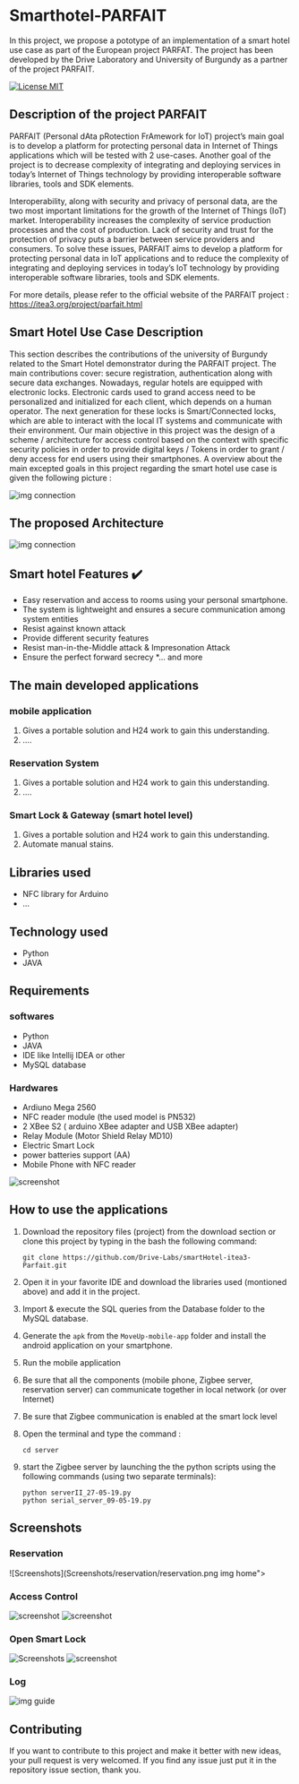 # Smarthotel-PARFAIT
In this project, we propose a pototype of an implementation of a smart hotel use case as part of the European project PARFAT. The project has been developed by the Drive Laboratory and University of Burgundy as a partner of the project PARFAIT.

[![License MIT](https://img.shields.io/badge/license-MIT-blue.svg)](LICENSE)


## Description of the project PARFAIT
PARFAIT (Personal dAta pRotection FrAmework for IoT) project’s main goal is to develop a platform for protecting personal data in Internet of Things applications which will be tested with 2 use-cases. Another goal of the project is to decrease complexity of integrating and deploying services in today’s Internet of Things technology by providing interoperable software libraries, tools and SDK elements.

Interoperability, along with security and privacy of personal data, are the two most important limitations for the growth of the Internet of Things (IoT) market. Interoperability increases the complexity of service production processes and the cost of production. Lack of security and trust for the protection of privacy puts a barrier between service providers and consumers. To solve these issues, PARFAIT aims to develop a platform for protecting personal data in IoT applications and to reduce the complexity of integrating and deploying services in today’s IoT technology by providing interoperable software libraries, tools and SDK elements.

For more details, please refer to the official website of the PARFAIT project : https://itea3.org/project/parfait.html

## Smart Hotel Use Case Description
This section describes the contributions of the university of Burgundy related to the Smart Hotel demonstrator during the PARFAIT project. The main contributions cover: secure registration, authentication along with secure data exchanges. Nowadays, regular hotels are
equipped with electronic locks. Electronic cards used to grand access need to be personalized and
initialized for each client, which depends on a human operator. The next generation for these locks is Smart/Connected locks, which are able to interact with the local IT systems and communicate with their environment.
Our main objective in this project was the design of a scheme / architecture for access control based on the context with specific security policies in order to provide digital keys / Tokens in order to grant / deny access for end users using their smartphones. A overview about the main excepted goals in this project regarding the smart hotel use case is given the following picture :

![img connection](Screenshots/architecture/use-case-smart-hotel.PNG)

## The proposed Architecture

![img connection](Screenshots/architecture/architecture-system.PNG)

## Smart hotel Features :heavy_check_mark:
* Easy reservation and access to rooms using your personal smartphone.
* The system is lightweight and ensures a secure communication among system entities
* Resist against known attack
* Provide different security features
* Resist man-in-the-Middle attack & Impresonation Attack
* Ensure the perfect forward secrecy
*... and more

## The main developed applications

### mobile application
1. Gives a portable solution and H24 work to gain this understanding.
2. ....

### Reservation System
1. Gives a portable solution and H24 work to gain this understanding.
2. ....

### Smart Lock & Gateway (smart hotel level)
1. Gives a portable solution and H24 work to gain this understanding.
2. Automate manual stains.

## Libraries used
* NFC library for Arduino
* ...

## Technology used
* Python
* JAVA

## Requirements
### softwares
* Python
* JAVA
* IDE like Intellij IDEA or other
* MySQL database
### Hardwares
* Ardiuno Mega 2560
* NFC reader module (the used model is PN532) 
* 2 XBee S2 ( arduino XBee adapter and USB XBee adapter)
* Relay Module (Motor Shield Relay MD10)
* Electric Smart Lock
* power batteries support (AA)
* Mobile Phone with NFC reader

![screenshot](Screenshots/hardware-components/Components.PNG)

## How to use the applications
1. Download the repository files (project) from the download section or clone this project by typing in the bash the following command:

	```
	git clone https://github.com/Drive-Labs/smartHotel-itea3-Parfait.git
	```
2. Open it in your favorite IDE and download the libraries used (montioned above) and add it in the project.
3. Import & execute the SQL queries from the Database folder to the MySQL database.
4. Generate the `apk` from the `MoveUp-mobile-app` folder and install the android application on your smartphone.
5. Run the mobile application
6. Be sure that all the components (mobile phone, Zigbee server, reservation server) can communicate together in local network (or over Internet)
7. Be sure that Zigbee communication is enabled at the smart lock level
8. Open the terminal and type the command :
	```
	cd server
	```
9. start the Zigbee server by launching the the python scripts using the following commands (using two separate terminals):
	```
	python serverII_27-05-19.py
	python serial_server_09-05-19.py
	```

## Screenshots

### Reservation
![Screenshots](Screenshots/reservation/reservation.png img home"><br/>

### Access Control
![screenshot](Screenshots/authentication/trac.PNG)
![screenshot](Screenshots/traceability/trac-question/trac8.PNG)

### Open Smart Lock
![Screenshots](Screenshots/practical-work/c3.PNG)
![screenshot](Screenshots/c6.PNG)

### Log
![img guide](Screenshots/Log/log1.PNG)

## Contributing
If you want to contribute to this project and make it better with new ideas, your pull request is very welcomed.
If you find any issue just put it in the repository issue section, thank you.
